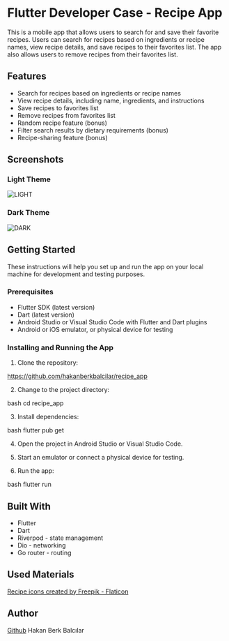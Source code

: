 # Flutter Developer Case - Recipe App

This is a mobile app that allows users to search for and save their favorite recipes. Users can search for recipes based on ingredients or recipe names, view recipe details, and save recipes to their favorites list. The app also allows users to remove recipes from their favorites list.

## Features

- Search for recipes based on ingredients or recipe names
- View recipe details, including name, ingredients, and instructions
- Save recipes to favorites list
- Remove recipes from favorites list
- Random recipe feature (bonus)
- Filter search results by dietary requirements (bonus)
- Recipe-sharing feature (bonus)

## Screenshots
### Light Theme
![LIGHT](https://i.hizliresim.com/i71wk5j.png)

### Dark Theme
![DARK](https://i.hizliresim.com/muo8yom.png)

## Getting Started

These instructions will help you set up and run the app on your local machine for development and testing purposes.

### Prerequisites

- Flutter SDK (latest version)
- Dart (latest version)
- Android Studio or Visual Studio Code with Flutter and Dart plugins
- Android or iOS emulator, or physical device for testing

### Installing and Running the App

1. Clone the repository:


https://github.com/hakanberkbalcilar/recipe_app


2. Change to the project directory:
   
bash
cd recipe_app


3. Install dependencies:

bash
flutter pub get


4. Open the project in Android Studio or Visual Studio Code.

5. Start an emulator or connect a physical device for testing.

6. Run the app:
   
bash
flutter run


## Built With
- Flutter
- Dart
- Riverpod - state management
- Dio - networking
- Go router - routing

## Used Materials

<a href="https://www.flaticon.com/free-icons/recipe" title="recipe icons">Recipe icons created by Freepik - Flaticon</a>

## Author

[Github](https://github.com/hakanberkbalcilar) Hakan Berk Balcılar
